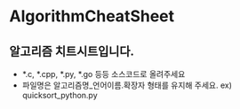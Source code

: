 # AlgorithmCheatSheet
## 알고리즘 치트시트입니다.
- *.c, *.cpp, *.py, *.go 등등 소스코드로 올려주세요
- 파일명은 알고리즘명_언어이름.확장자 형태를 유지해 주세요. ex) quicksort_python.py
